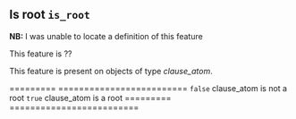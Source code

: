 Is root `is_root`
--------------------------------------------------

**NB:**
I was unable to locate a definition of this feature

This feature is ??

This feature is present on objects of type *clause_atom*.

========= =========================
`false` clause_atom is not a root
`true`  clause_atom is a root
========= =========================
